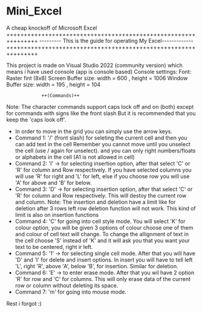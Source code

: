 # Mini_Excel
A cheap knockoff of Microsoft Excel
                                                            +++++++++++++++++++++++++++++++++++++++++++++++++++++++++++++++
                                                            --------- This is the guide for operating My Excel-------------
                                                            +++++++++++++++++++++++++++++++++++++++++++++++++++++++++++++++

This project is made on Visual Studio 2022 (community version) which means i have used console (app is console based)
Console settings:
Font:  Raster fint (8x8)
Screen Buffer size:  width = 600 , height = 1006
Window Buffer size:  width = 195 , height = 104 




                 ++(Commands)++
Note: The character commands support caps lock off and on (both)  except for commands with signs like the front slash
But it is recommended that you keep the 'caps look off'.

- In order to move in the grid you can simply use the arrow keys.
- Command 1: '/' (front slash) for seleting the current cell and then you can add text in the cell 
  Remember you cannot move until you unselect the cell (use / again for unselect).
  and you can only right numbers/floats or alphabets in the cell (A1 is not allowed in cell)
- Command 2: 'I' -> for selecting insertion option, after that select 'C' or 'R'  for column and Row respectively.
  If you have selected columns you will use 'R' for right and 'L' for left, else if you choose row you will use 
  'A' for above and 'B' for below.
- Command 3: 'D' -> for selecting insertion option, after that select 'C' or 'R'  for column and Row respectively.
  This will destoy the current row and column.
Note: The insertion and deletion have a limit like for deletion after 3 rows left row deletion function will not work.
This kind of limit is also on insertion functions
- Command 4: 'C' for going into cell style mode. You will select 'K' for colour option, you will be given 3 options of colour choose one of them
  and colour of cell text will change. To change the allignment of text in the cell choose 'S' instead of 'K' and it will ask you that you want 
  your text to be centered, right ir left.
- Command 5: '1' -> for selecting single cell mode. After that you will have 'D' and 'I' for delete and insert options. In insert you will have to tell
  left 'L', right 'R', above 'A', below 'B', for insertion. Similar for deletion.
- Command 6: 'E' -> to enter erase mode. After that you wil have 2 option 'R' for row and 'C' for columns. This will only erase data of the current row or
  column without deleting its space.
- Command 7: 'm' for going into mouse mode.

Rest i forgot :)
